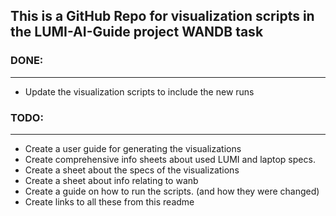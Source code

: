 ## This is a GitHub Repo for visualization scripts in the LUMI-AI-Guide project WANDB task

### DONE:

---

- Update the visualization scripts to include the new runs

### TODO:

---

- Create a user guide for generating the visualizations
- Create comprehensive info sheets about used LUMI and laptop specs.
- Create a sheet about the specs of the visualizations
- Create a sheet about info relating to wanb
- Create a guide on how to run the scripts. (and how they were changed)
- Create links to all these from this readme
